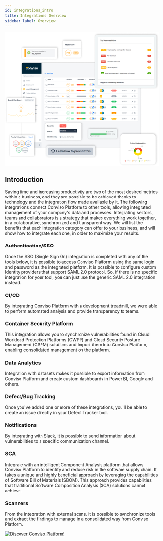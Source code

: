 ```yaml
---
id: integrations_intro
title: Integrations Overview
sidebar_label: Overview
---
```


<div style={{textAlign: 'center'}}>

![img](../../static/img/Logo.png)

</div>

## Introduction

Saving time and increasing productivity are two of the most desired metrics within a business, and they are possible to be achieved thanks to technology and the integration flow made available by it.
The following integrations connect Conviso Platform to other tools, allowing integrated management of your company's data and processes. Integrating sectors, teams and collaborators is a strategy that makes everything work together, in a collaborative, synchronized and transparent way.
We will list the benefits that each integration category can offer to your business, and will show how to integrate each one, in order to maximize your results.

### Authentication/SSO

Once the SSO (Single Sign On) integration is completed with any of the tools below, it is possible to access Conviso Platform using the same login and password as the integrated platform.
It is possible to configure custom Identity providers that support SAML 2.0 protocol.
So, if there is no specific integration for your tool, you can just use the generic SAML 2.0 integration instead.

### CI/CD

By integrating Conviso Platform with a development treadmill, we were able to perform automated analysis and provide transparency to teams.

### Container Security Platform

This integration allows you to synchronize vulnerabilities found in Cloud Workload Protection Platforms (CWPP) and Cloud Security Posture Management (CSPM) solutions and import them into Conviso Platform, enabling consolidated management on the platform.

### Data Analytics

Integration with datasets makes it possible to export information from Conviso Platform and create custom dashboards in Power BI, Google and others.

### Defect/Bug Tracking

Once you've added one or more of these integrations, you'll be able to create an issue directly in your Defect Tracker tool.

### Notifications

By integrating with Slack, it is possible to send information about vulnerabilities to a specific communication channel.

### SCA

Integrate with an intelligent Component Analysis platform that allows Conviso Platform to identify and reduce risk in the software supply chain. It takes a unique and highly beneficial approach by leveraging the capabilities of Software Bill of Materials (SBOM). This approach provides capabilities that traditional Software Composition Analysis (SCA) solutions cannot achieve.

### Scanners

From the integration with external scans, it is possible to synchronize tools and extract the findings to manage in a consolidated way from Conviso Platform.

[![Discover Conviso Platform!](https://no-cache.hubspot.com/cta/default/5613826/interactive-125788977029.png)](https://cta-service-cms2.hubspot.com/web-interactives/public/v1/track/redirect?encryptedPayload=AVxigLKtcWzoFbzpyImNNQsXC9S54LjJuklwM39zNd7hvSoR%2FVTX%2FXjNdqdcIIDaZwGiNwYii5hXwRR06puch8xINMyL3EXxTMuSG8Le9if9juV3u%2F%2BX%2FCKsCZN1tLpW39gGnNpiLedq%2BrrfmYxgh8G%2BTcRBEWaKasQ%3D&webInteractiveContentId=125788977029&portalId=5613826)